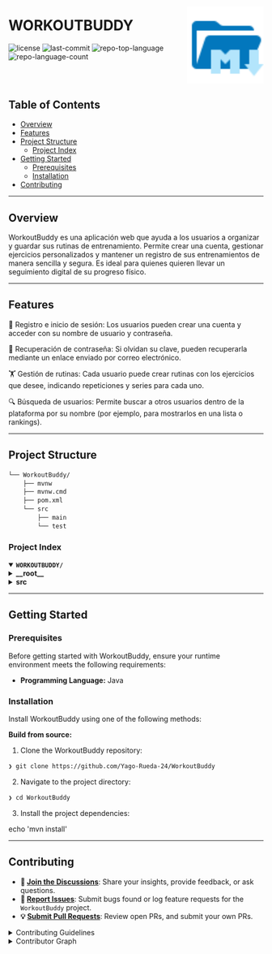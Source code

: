 <div align="left" style="position: relative;">
<img src="https://raw.githubusercontent.com/PKief/vscode-material-icon-theme/ec559a9f6bfd399b82bb44393651661b08aaf7ba/icons/folder-markdown-open.svg" align="right" width="30%" style="margin: -20px 0 0 20px;">
<h1>WORKOUTBUDDY</h1>
<p align="left">
</p>
<p align="left">
	<img src="https://img.shields.io/github/license/Yago-Rueda-24/WorkoutBuddy?style=default&logo=opensourceinitiative&logoColor=white&color=05c71b" alt="license">
	<img src="https://img.shields.io/github/last-commit/Yago-Rueda-24/WorkoutBuddy?style=default&logo=git&logoColor=white&color=05c71b" alt="last-commit">
	<img src="https://img.shields.io/github/languages/top/Yago-Rueda-24/WorkoutBuddy?style=default&color=05c71b" alt="repo-top-language">
	<img src="https://img.shields.io/github/languages/count/Yago-Rueda-24/WorkoutBuddy?style=default&color=05c71b" alt="repo-language-count">
</p>
<p align="left"><!-- default option, no dependency badges. -->
</p>
<p align="left">
	<!-- default option, no dependency badges. -->
</p>
</div>
<br clear="right">

##  Table of Contents

- [ Overview](#-overview)
- [ Features](#-features)
- [ Project Structure](#-project-structure)
  - [ Project Index](#-project-index)
- [ Getting Started](#-getting-started)
  - [ Prerequisites](#-prerequisites)
  - [ Installation](#-installation)
- [ Contributing](#-contributing)
---

##  Overview

WorkoutBuddy es una aplicación web que ayuda a los usuarios a organizar y guardar sus rutinas de entrenamiento. Permite crear una cuenta, gestionar ejercicios personalizados y mantener un registro de sus entrenamientos de manera sencilla y segura. Es ideal para quienes quieren llevar un seguimiento digital de su progreso físico.

---

##  Features

👤 Registro e inicio de sesión: Los usuarios pueden crear una cuenta y acceder con su nombre de usuario y contraseña.

🔐 Recuperación de contraseña: Si olvidan su clave, pueden recuperarla mediante un enlace enviado por correo electrónico.

🏋️ Gestión de rutinas: Cada usuario puede crear rutinas con los ejercicios que desee, indicando repeticiones y series para cada uno.

🔍 Búsqueda de usuarios: Permite buscar a otros usuarios dentro de la plataforma por su nombre (por ejemplo, para mostrarlos en una lista o rankings).

---

##  Project Structure

```sh
└── WorkoutBuddy/
    ├── mvnw
    ├── mvnw.cmd
    ├── pom.xml
    └── src
        ├── main
        └── test
```


###  Project Index
<details open>
	<summary><b><code>WORKOUTBUDDY/</code></b></summary>
	<details> <!-- __root__ Submodule -->
		<summary><b>__root__</b></summary>
		<blockquote>
			<table>
			<tr>
				<td><b><a href='https://github.com/Yago-Rueda-24/WorkoutBuddy/blob/master/mvnw'>mvnw</a></b></td>
				<td><code>❯ REPLACE-ME</code></td>
			</tr>
			<tr>
				<td><b><a href='https://github.com/Yago-Rueda-24/WorkoutBuddy/blob/master/mvnw.cmd'>mvnw.cmd</a></b></td>
				<td><code>❯ REPLACE-ME</code></td>
			</tr>
			</table>
		</blockquote>
	</details>
	<details> <!-- src Submodule -->
		<summary><b>src</b></summary>
		<blockquote>
			<details>
				<summary><b>main</b></summary>
				<blockquote>
					<details>
						<summary><b>java</b></summary>
						<blockquote>
							<details>
								<summary><b>com</b></summary>
								<blockquote>
									<details>
										<summary><b>YagoRueda</b></summary>
										<blockquote>
											<details>
												<summary><b>WorkoutBuddy</b></summary>
												<blockquote>
													<table>
													<tr>
														<td><b><a href='https://github.com/Yago-Rueda-24/WorkoutBuddy/blob/master/src/main/java/com/YagoRueda/WorkoutBuddy/WorkoutBuddyApplication.java'>WorkoutBuddyApplication.java</a></b></td>
														<td><code>❯ REPLACE-ME</code></td>
													</tr>
													</table>
													<details>
														<summary><b>entity</b></summary>
														<blockquote>
															<table>
															<tr>
																<td><b><a href='https://github.com/Yago-Rueda-24/WorkoutBuddy/blob/master/src/main/java/com/YagoRueda/WorkoutBuddy/entity/UserEntity.java'>UserEntity.java</a></b></td>
																<td><code>❯ REPLACE-ME</code></td>
															</tr>
															<tr>
																<td><b><a href='https://github.com/Yago-Rueda-24/WorkoutBuddy/blob/master/src/main/java/com/YagoRueda/WorkoutBuddy/entity/RoutineEntity.java'>RoutineEntity.java</a></b></td>
																<td><code>❯ REPLACE-ME</code></td>
															</tr>
															<tr>
																<td><b><a href='https://github.com/Yago-Rueda-24/WorkoutBuddy/blob/master/src/main/java/com/YagoRueda/WorkoutBuddy/entity/PetPasswordEntity.java'>PetPasswordEntity.java</a></b></td>
																<td><code>❯ REPLACE-ME</code></td>
															</tr>
															<tr>
																<td><b><a href='https://github.com/Yago-Rueda-24/WorkoutBuddy/blob/master/src/main/java/com/YagoRueda/WorkoutBuddy/entity/ExerciseEntity.java'>ExerciseEntity.java</a></b></td>
																<td><code>❯ REPLACE-ME</code></td>
															</tr>
															</table>
														</blockquote>
													</details>
													<details>
														<summary><b>DTO</b></summary>
														<blockquote>
															<table>
															<tr>
																<td><b><a href='https://github.com/Yago-Rueda-24/WorkoutBuddy/blob/master/src/main/java/com/YagoRueda/WorkoutBuddy/DTO/SignupDTO.java'>SignupDTO.java</a></b></td>
																<td><code>❯ REPLACE-ME</code></td>
															</tr>
															<tr>
																<td><b><a href='https://github.com/Yago-Rueda-24/WorkoutBuddy/blob/master/src/main/java/com/YagoRueda/WorkoutBuddy/DTO/ModifyRoutineDTO.java'>ModifyRoutineDTO.java</a></b></td>
																<td><code>❯ REPLACE-ME</code></td>
															</tr>
															<tr>
																<td><b><a href='https://github.com/Yago-Rueda-24/WorkoutBuddy/blob/master/src/main/java/com/YagoRueda/WorkoutBuddy/DTO/UserInfoDTO.java'>UserInfoDTO.java</a></b></td>
																<td><code>❯ REPLACE-ME</code></td>
															</tr>
															<tr>
																<td><b><a href='https://github.com/Yago-Rueda-24/WorkoutBuddy/blob/master/src/main/java/com/YagoRueda/WorkoutBuddy/DTO/RecoverPasswordDTO.java'>RecoverPasswordDTO.java</a></b></td>
																<td><code>❯ REPLACE-ME</code></td>
															</tr>
															<tr>
																<td><b><a href='https://github.com/Yago-Rueda-24/WorkoutBuddy/blob/master/src/main/java/com/YagoRueda/WorkoutBuddy/DTO/RoutineDTO.java'>RoutineDTO.java</a></b></td>
																<td><code>❯ REPLACE-ME</code></td>
															</tr>
															</table>
														</blockquote>
													</details>
													<details>
														<summary><b>Service</b></summary>
														<blockquote>
															<table>
															<tr>
																<td><b><a href='https://github.com/Yago-Rueda-24/WorkoutBuddy/blob/master/src/main/java/com/YagoRueda/WorkoutBuddy/Service/MailService.java'>MailService.java</a></b></td>
																<td><code>❯ REPLACE-ME</code></td>
															</tr>
															<tr>
																<td><b><a href='https://github.com/Yago-Rueda-24/WorkoutBuddy/blob/master/src/main/java/com/YagoRueda/WorkoutBuddy/Service/RoutineService.java'>RoutineService.java</a></b></td>
																<td><code>❯ REPLACE-ME</code></td>
															</tr>
															<tr>
																<td><b><a href='https://github.com/Yago-Rueda-24/WorkoutBuddy/blob/master/src/main/java/com/YagoRueda/WorkoutBuddy/Service/UserService.java'>UserService.java</a></b></td>
																<td><code>❯ REPLACE-ME</code></td>
															</tr>
															</table>
														</blockquote>
													</details>
													<details>
														<summary><b>controller</b></summary>
														<blockquote>
															<table>
															<tr>
																<td><b><a href='https://github.com/Yago-Rueda-24/WorkoutBuddy/blob/master/src/main/java/com/YagoRueda/WorkoutBuddy/controller/HolaController.java'>HolaController.java</a></b></td>
																<td><code>❯ REPLACE-ME</code></td>
															</tr>
															<tr>
																<td><b><a href='https://github.com/Yago-Rueda-24/WorkoutBuddy/blob/master/src/main/java/com/YagoRueda/WorkoutBuddy/controller/LoginController.java'>LoginController.java</a></b></td>
																<td><code>❯ REPLACE-ME</code></td>
															</tr>
															<tr>
																<td><b><a href='https://github.com/Yago-Rueda-24/WorkoutBuddy/blob/master/src/main/java/com/YagoRueda/WorkoutBuddy/controller/SocialController.java'>SocialController.java</a></b></td>
																<td><code>❯ REPLACE-ME</code></td>
															</tr>
															<tr>
																<td><b><a href='https://github.com/Yago-Rueda-24/WorkoutBuddy/blob/master/src/main/java/com/YagoRueda/WorkoutBuddy/controller/RoutineController.java'>RoutineController.java</a></b></td>
																<td><code>❯ REPLACE-ME</code></td>
															</tr>
															</table>
														</blockquote>
													</details>
													<details>
														<summary><b>repository</b></summary>
														<blockquote>
															<table>
															<tr>
																<td><b><a href='https://github.com/Yago-Rueda-24/WorkoutBuddy/blob/master/src/main/java/com/YagoRueda/WorkoutBuddy/repository/RoutineRepository.java'>RoutineRepository.java</a></b></td>
																<td><code>❯ REPLACE-ME</code></td>
															</tr>
															<tr>
																<td><b><a href='https://github.com/Yago-Rueda-24/WorkoutBuddy/blob/master/src/main/java/com/YagoRueda/WorkoutBuddy/repository/PetPasswordRepository.java'>PetPasswordRepository.java</a></b></td>
																<td><code>❯ REPLACE-ME</code></td>
															</tr>
															<tr>
																<td><b><a href='https://github.com/Yago-Rueda-24/WorkoutBuddy/blob/master/src/main/java/com/YagoRueda/WorkoutBuddy/repository/UserRepository.java'>UserRepository.java</a></b></td>
																<td><code>❯ REPLACE-ME</code></td>
															</tr>
															<tr>
																<td><b><a href='https://github.com/Yago-Rueda-24/WorkoutBuddy/blob/master/src/main/java/com/YagoRueda/WorkoutBuddy/repository/ExerciseRepository.java'>ExerciseRepository.java</a></b></td>
																<td><code>❯ REPLACE-ME</code></td>
															</tr>
															</table>
														</blockquote>
													</details>
													<details>
														<summary><b>exception</b></summary>
														<blockquote>
															<table>
															<tr>
																<td><b><a href='https://github.com/Yago-Rueda-24/WorkoutBuddy/blob/master/src/main/java/com/YagoRueda/WorkoutBuddy/exception/InpuDataException.java'>InpuDataException.java</a></b></td>
																<td><code>❯ REPLACE-ME</code></td>
															</tr>
															<tr>
																<td><b><a href='https://github.com/Yago-Rueda-24/WorkoutBuddy/blob/master/src/main/java/com/YagoRueda/WorkoutBuddy/exception/InvalidaPetitionException.java'>InvalidaPetitionException.java</a></b></td>
																<td><code>❯ REPLACE-ME</code></td>
															</tr>
															<tr>
																<td><b><a href='https://github.com/Yago-Rueda-24/WorkoutBuddy/blob/master/src/main/java/com/YagoRueda/WorkoutBuddy/exception/GlobalExceptionHandler.java'>GlobalExceptionHandler.java</a></b></td>
																<td><code>❯ REPLACE-ME</code></td>
															</tr>
															</table>
														</blockquote>
													</details>
												</blockquote>
											</details>
										</blockquote>
									</details>
								</blockquote>
							</details>
						</blockquote>
					</details>
				</blockquote>
			</details>
			<details>
				<summary><b>test</b></summary>
				<blockquote>
					<details>
						<summary><b>java</b></summary>
						<blockquote>
							<details>
								<summary><b>com</b></summary>
								<blockquote>
									<details>
										<summary><b>YagoRueda</b></summary>
										<blockquote>
											<details>
												<summary><b>WorkoutBuddy</b></summary>
												<blockquote>
													<table>
													<tr>
														<td><b><a href='https://github.com/Yago-Rueda-24/WorkoutBuddy/blob/master/src/test/java/com/YagoRueda/WorkoutBuddy/WorkoutBuddyApplicationTests.java'>WorkoutBuddyApplicationTests.java</a></b></td>
														<td><code>❯ REPLACE-ME</code></td>
													</tr>
													</table>
													<details>
														<summary><b>service</b></summary>
														<blockquote>
															<details>
																<summary><b>userServiceTest</b></summary>
																<blockquote>
																	<table>
																	<tr>
																		<td><b><a href='https://github.com/Yago-Rueda-24/WorkoutBuddy/blob/master/src/test/java/com/YagoRueda/WorkoutBuddy/service/userServiceTest/signUpTest.java'>signUpTest.java</a></b></td>
																		<td><code>❯ REPLACE-ME</code></td>
																	</tr>
																	<tr>
																		<td><b><a href='https://github.com/Yago-Rueda-24/WorkoutBuddy/blob/master/src/test/java/com/YagoRueda/WorkoutBuddy/service/userServiceTest/UserServiceTest.java'>UserServiceTest.java</a></b></td>
																		<td><code>❯ REPLACE-ME</code></td>
																	</tr>
																	</table>
																</blockquote>
															</details>
														</blockquote>
													</details>
												</blockquote>
											</details>
										</blockquote>
									</details>
								</blockquote>
							</details>
						</blockquote>
					</details>
				</blockquote>
			</details>
		</blockquote>
	</details>
</details>

---
##  Getting Started

###  Prerequisites

Before getting started with WorkoutBuddy, ensure your runtime environment meets the following requirements:

- **Programming Language:** Java


###  Installation

Install WorkoutBuddy using one of the following methods:

**Build from source:**

1. Clone the WorkoutBuddy repository:
```sh
❯ git clone https://github.com/Yago-Rueda-24/WorkoutBuddy
```

2. Navigate to the project directory:
```sh
❯ cd WorkoutBuddy
```

3. Install the project dependencies:

echo 'mvn install'


---

##  Contributing

- **💬 [Join the Discussions](https://github.com/Yago-Rueda-24/WorkoutBuddy/discussions)**: Share your insights, provide feedback, or ask questions.
- **🐛 [Report Issues](https://github.com/Yago-Rueda-24/WorkoutBuddy/issues)**: Submit bugs found or log feature requests for the `WorkoutBuddy` project.
- **💡 [Submit Pull Requests](https://github.com/Yago-Rueda-24/WorkoutBuddy/blob/main/CONTRIBUTING.md)**: Review open PRs, and submit your own PRs.

<details closed>
<summary>Contributing Guidelines</summary>

1. **Fork the Repository**: Start by forking the project repository to your github account.
2. **Clone Locally**: Clone the forked repository to your local machine using a git client.
   ```sh
   git clone https://github.com/Yago-Rueda-24/WorkoutBuddy
   ```
3. **Create a New Branch**: Always work on a new branch, giving it a descriptive name.
   ```sh
   git checkout -b new-feature-x
   ```
4. **Make Your Changes**: Develop and test your changes locally.
5. **Commit Your Changes**: Commit with a clear message describing your updates.
   ```sh
   git commit -m 'Implemented new feature x.'
   ```
6. **Push to github**: Push the changes to your forked repository.
   ```sh
   git push origin new-feature-x
   ```
7. **Submit a Pull Request**: Create a PR against the original project repository. Clearly describe the changes and their motivations.
8. **Review**: Once your PR is reviewed and approved, it will be merged into the main branch. Congratulations on your contribution!
</details>

<details closed>
<summary>Contributor Graph</summary>
<br>
<p align="left">
   <a href="https://github.com{/Yago-Rueda-24/WorkoutBuddy/}graphs/contributors">
      <img src="https://contrib.rocks/image?repo=Yago-Rueda-24/WorkoutBuddy">
   </a>
</p>
</details>


